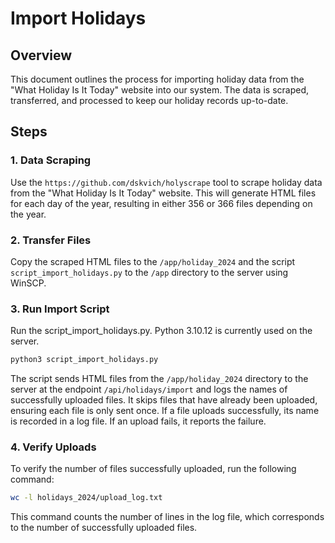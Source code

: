 # Import Holidays

## Overview
This document outlines the process for importing holiday data from the "What Holiday Is It Today" website into our system.
The data is scraped, transferred, and processed to keep our holiday records up-to-date.

## Steps

### 1. Data Scraping
Use the `https://github.com/dskvich/holyscrape` tool to scrape holiday data from the "What Holiday Is It Today" website.
This will generate HTML files for each day of the year, resulting in either 356 or 366 files depending on the year.

### 2. Transfer Files
Copy the scraped HTML files to the `/app/holiday_2024` and the script `script_import_holidays.py` to the `/app` directory to the server using WinSCP.

### 3. Run Import Script
Run the script_import_holidays.py. Python 3.10.12 is currently used on the server.

```bash
python3 script_import_holidays.py
```

The script sends HTML files from the `/app/holiday_2024` directory to the server at the endpoint `/api/holidays/import`
and logs the names of successfully uploaded files.  It skips files that have already been uploaded, ensuring each file is only sent once.
If a file uploads successfully, its name is recorded in a log file. If an upload fails, it reports the failure.

### 4. Verify Uploads
To verify the number of files successfully uploaded, run the following command:

```bash
wc -l holidays_2024/upload_log.txt
```

This command counts the number of lines in the log file, which corresponds to the number of successfully uploaded files.